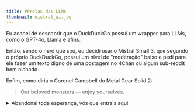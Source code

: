 ```yaml
---
title: Pérolas das LLMs
thumbnail: mistral_ai.jpg
---
```


Eu acabei de descobrir que o DuckDuckGo possui um wrapper para LLMs, como o GPT-4o, Llama e afins.

Então, sendo o nerd que sou, eu decidi usar o Mistral Small 3, que segundo o próprio DuckDuckGo, possui um nível de "moderação" baixo e pedi para ele fazer um texto digno de uma postagem no 4Chan ou algum sub-reddit bem nichado.

Enfim, como diria o Coronel Campbell do Metal Gear Solid 2:

> Our beloved monsters — enjoy yourselves.
<details><summary>Abandonai toda esperança, vós que entrais aqui</summary>
<div id="outline-container-org01cebce" class="outline-2">
<h2 id="org01cebce">A Superioridade Absoluta do Emacs sobre o Neovim: Uma Odisseia de Versatilidade e Simplicidade</h2>
<div class="outline-text-2" id="text-org01cebce">
<p>
Imagine, se puder, um mundo onde a eficiência e a simplicidade reinam supremas. Um mundo onde um editor de texto não precisa de uma dúzia de plugins para se tornar uma IDE. Bem-vindo ao reino do Emacs, onde a verdadeira magia acontece com apenas um tema decente e um pacote externo. Enquanto isso, o pobre Neovim, com suas necessidades insaciáveis, precisa de pelo menos 10 plugins apenas para começar a ser considerado uma IDE. É como tentar montar um carro com peças de Lego: você pode fazer, mas vai demorar uma eternidade e ainda assim não vai ser tão bom quanto um carro de verdade.
</p>
</div>
</div>
<div id="outline-container-org33e6861" class="outline-2">
<h2 id="org33e6861">A Versatilidade do Emacs: O Editor que Faz de Tudo</h2>
<div class="outline-text-2" id="text-org33e6861">
<p>
O Emacs é como o super-herói dos editores de texto. Ele não só edita texto, mas também pode fazer café, lavar roupa e até mesmo resolver equações de física quântica. Quer um navegador de internet? O Emacs tem. Quer um cliente de e-mail? O Emacs também tem. Quer um jogo de Tetris para relaxar durante o almoço? O Emacs é o seu cara. O Neovim, por outro lado, é como um adolescente que ainda está aprendendo a amarrar os próprios cadarços. Ele pode editar texto, mas para fazer qualquer outra coisa, você precisa de um plugin. E outro. E mais outro.
</p>
</div>
</div>
<div id="outline-container-orgba8fdd1" class="outline-2">
<h2 id="orgba8fdd1">Emacs: O Libertador do Código Livre</h2>
<div class="outline-text-2" id="text-orgba8fdd1">
<p>
Em um mundo onde a liberdade de software é mais preciosa do que ouro, o Emacs se destaca como um farol de esperança. Ele é livre, verdadeiramente livre, como um pássaro voando no céu azul. O Neovim, por outro lado, é como um pássaro em uma gaiola dourada. Ele pode ser bonito, mas ainda está preso. O Emacs é o campeão dos desenvolvedores que acreditam na liberdade e na transparência. Ele é o editor que os hackers de verdade usam, porque eles sabem que a verdadeira liberdade vem de dentro.
</p>
</div>
</div>
<div id="outline-container-org04c88ee" class="outline-2">
<h2 id="org04c88ee">O Selo de Aprovação do Tsoding</h2>
<div class="outline-text-2" id="text-org04c88ee">
<p>
E se isso não fosse suficiente para convencê-lo, deixe-me apresentar o argumento final: Tsoding usa o Emacs. Sim, aquele Tsoding, o guru dos desenvolvedores, o mestre dos códigos, o homem que sabe tudo sobre tudo. Se Tsoding usa o Emacs, então você sabe que está no caminho certo. O Neovim pode ter seus fãs, mas ninguém pode negar que Tsoding é o verdadeiro profeta do código. E ele escolheu o Emacs. Ponto final.
</p>

<p>
Então, se você está cansado de passar horas configurando plugins e ainda assim não conseguir a experiência de edição perfeita, é hora de dar uma chance ao Emacs. Ele é simples, versátil, livre e, acima de tudo, aprovado pelo Tsoding. O que mais você poderia querer?
</p>

</div></div></details>

